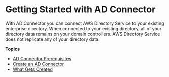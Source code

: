 # Getting Started with AD Connector<a name="ad_connector_getting_started"></a>

With AD Connector you can connect AWS Directory Service to your existing enterprise directory\. When connected to your existing directory, all of your directory data remains on your domain controllers\. AWS Directory Service does not replicate any of your directory data\. 

**Topics**
+ [AD Connector Prerequisites](prereq_connector.md)
+ [Create an AD Connector](create_ad_connector.md)
+ [What Gets Created](create_details_ad_connector.md)